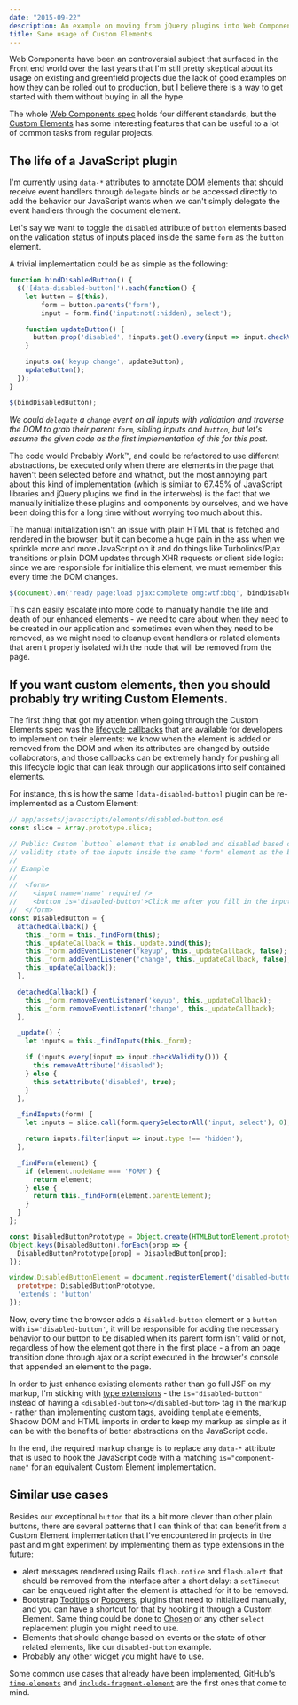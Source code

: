 ```yaml
---
date: "2015-09-22"
description: An example on moving from jQuery plugins into Web Components, minus the hype
title: Sane usage of Custom Elements
---
```


Web Components have been an controversial subject that surfaced in the Front end
world over the last years that I'm still pretty skeptical about its usage on
existing and greenfield projects due the lack of good examples on how they
can be rolled out to production, but I believe there is a way to get started with them
without buying in all the hype.

The whole [Web Components spec](https://github.com/w3c/webcomponents) holds four
different standards, but the [Custom Elements](http://w3c.github.io/webcomponents/spec/custom/)
has some interesting features that can be useful to a lot of common tasks
from regular projects.

## The life of a JavaScript plugin

I'm currently using `data-*` attributes to annotate DOM elements that should
receive event handlers through `delegate` binds or be accessed directly
to add the behavior our JavaScript wants when we can't simply
delegate the event handlers through the document element.

Let's say we want to toggle the `disabled` attribute of `button` elements based
on the validation status of inputs placed inside the same `form` as the `button`
element.

A trivial implementation could be as simple as the following:

```js
function bindDisabledButton() {
  $('[data-disabled-button]').each(function() {
    let button = $(this),
        form = button.parents('form'),
        input = form.find('input:not(:hidden), select');

    function updateButton() {
      button.prop('disabled', !inputs.get().every(input => input.checkValidity());
    }

    inputs.on('keyup change', updateButton);
    updateButton();
  });
}

$(bindDisabledButton);
```
_We could `delegate` a `change` event on all inputs with validation and traverse
the DOM to grab their parent `form`, sibling inputs and `button`, but let's assume
the given code as the first implementation of this for this post._

The code would Probably Work™, and could be refactored to use different abstractions,
be executed only when there are elements in the page that haven't been selected
before and whatnot, but the most annoying part about this kind of implementation
(which is similar to 67.45% of JavaScript libraries and jQuery plugins we find
in the interwebs) is the fact that we manually initialize these plugins and components
by ourselves, and we have been doing this for a long time without worrying too
much about this.

The manual initialization isn't an issue with plain HTML that is fetched and
rendered in the browser, but it can become a huge pain in the ass when we sprinkle
more and more JavaScript on it and do things like Turbolinks/Pjax transitions or
plain DOM updates through XHR requests or client side logic: since we are responsible
for initialize this element, we must remember this every time the DOM changes.

```js
$(document).on('ready page:load pjax:complete omg:wtf:bbq', bindDisabledButton);
```

This can easily escalate into more code to manually handle the life and death of
our enhanced elements - we need to care about when they need to be created in
our application and sometimes even when they need to be removed, as we might need to
cleanup event handlers or related elements that aren't properly isolated with the
node that will be removed from the page.

## If you want custom elements, then you should probably try writing Custom Elements.

The first thing that got my attention when going through the Custom Elements spec was
the [lifecycle callbacks](http://w3c.github.io/webcomponents/spec/custom/#types-of-callbacks)
that are available for developers to implement on their elements: we know when
the element is added or removed from the DOM and when its attributes are changed
by outside collaborators, and those callbacks can be extremely handy for pushing
all this lifecycle logic that can leak through our applications into self contained
elements.

For instance, this is how the same `[data-disabled-button]` plugin can be
re-implemented as a Custom Element:

```js
// app/assets/javascripts/elements/disabled-button.es6
const slice = Array.prototype.slice;

// Public: Custom `button` element that is enabled and disabled based on the
// validity state of the inputs inside the same 'form' element as the button.
//
// Example
//
//  <form>
//    <input name='name' required />
//    <button is='disabled-button'>Click me after you fill in the input</button>
//  </form>
const DisabledButton = {
  attachedCallback() {
    this._form = this._findForm(this);
    this._updateCallback = this._update.bind(this);
    this._form.addEventListener('keyup', this._updateCallback, false);
    this._form.addEventListener('change', this._updateCallback, false);
    this._updateCallback();
  },

  detachedCallback() {
    this._form.removeEventListener('keyup', this._updateCallback);
    this._form.removeEventListener('change', this._updateCallback);
  },

  _update() {
    let inputs = this._findInputs(this._form);

    if (inputs.every(input => input.checkValidity())) {
      this.removeAttribute('disabled');
    } else {
      this.setAttribute('disabled', true);
    }
  },

  _findInputs(form) {
    let inputs = slice.call(form.querySelectorAll('input, select'), 0);

    return inputs.filter(input => input.type !== 'hidden');
  },

  _findForm(element) {
    if (element.nodeName === 'FORM') {
      return element;
    } else {
      return this._findForm(element.parentElement);
    }
  }
};

const DisabledButtonPrototype = Object.create(HTMLButtonElement.prototype);
Object.keys(DisabledButton).forEach(prop => {
  DisabledButtonPrototype[prop] = DisabledButton[prop];
});

window.DisabledButtonElement = document.registerElement('disabled-button', {
  prototype: DisabledButtonPrototype,
  'extends': 'button'
});
```

Now, every time the browser adds a `disabled-button` element or a `button` with
`is='disabled-button'`, it will be responsible for adding
the necessary behavior to our button to be disabled when its parent form isn't
valid or not, regardless of how the element got there in the first place - a
from an page transition done through ajax or a script executed in the browser's
console that appended an element to the page.

In order to just enhance existing elements rather than go full JSF on my markup,
I'm sticking with [type extensions](http://w3c.github.io/webcomponents/spec/custom/#type-extension-example) -
the `is="disabled-button"` instead of having a `<disabled-button></disabled-button>` tag
in the markup - rather than implementing custom tags, avoiding `template` elements,
Shadow DOM and HTML imports in order to keep my markup as simple as it can be with
the benefits of better abstractions on the JavaScript code.

In the end, the required markup change is to replace any `data-*` attribute that
is used to hook the JavaScript code with a matching `is="component-name"` for
an equivalent Custom Element implementation.

## Similar use cases

Besides our exceptional `button` that its a bit more clever than other plain buttons,
there are several patterns that I can think of that can benefit from a Custom Element
implementation that I've encountered in projects in the past and might experiment
by implementing them as type extensions in the future:

* alert messages rendered using Rails `flash.notice` and `flash.alert` that should
be removed from the interface after a short delay: a `setTimeout` can be enqueued
right after the element is attached for it to be removed.
* Bootstrap [Tooltips](http://getbootstrap.com/javascript/#tooltips) or [Popovers](http://getbootstrap.com/javascript/#popovers),
plugins that need to initialized manually, and you can have a shortcut for that
by hooking it through a Custom Element. Same thing could be done to [Chosen](https://harvesthq.github.io/chosen/)
or any other `select` replacement plugin you might need to use.
* Elements that should change based on events or the state of other related elements,
like our `disabled-button` example.
* Probably any other widget you might have to use.

Some common use cases that already have been implemented, GitHub's [`time-elements`](https://github.com/github/time-elements)
and [`include-fragment-element`](https://github.com/github/include-fragment-element) are
the first ones that come to mind.
